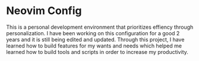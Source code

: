 # Neovim Config

This is a personal development environment that prioritizes effiency through personalization. I have been working on this configuration for a good 2 years and it is still being edited and updated. Through this project, I have learned how to build features for my wants and needs which helped me learned how to build tools and scripts in order to increase my productivity.
